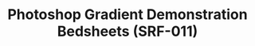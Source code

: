 ---
ee_id: '4147'
site: '1'
type: '2'
long_id: 2014-013 Photoshop Gradient Demonstration Bedsheets (SRF-011)
url: 2014-013-photoshop-gradient-demonstration-bedsheets-srf-011
title: Photoshop Gradient Demonstration Bedsheets (SRF-011)
year: '2014'
medium: Bedsheets
commission:
dims: Queen
pitch: A Photoshop Gradient Demonstration rendered on high-quality bedsheets. Lets
  do this!
ps:
live_url:
related:
youtube:
imgs: spectrum-queen-2014-013-full-database-ih.jpg
subheading:
display_year: '2014'
download:
add_credit: Cory Arcangel for Arcangel Surfware
add_credits:
related_code:
layout: things-i-made
---